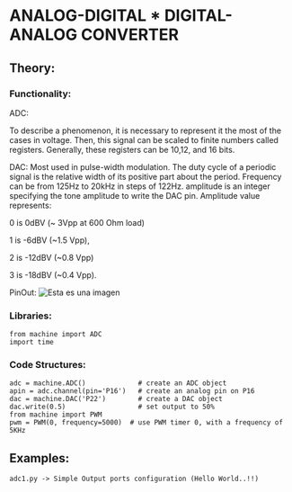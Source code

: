 # ANALOG-DIGITAL * DIGITAL-ANALOG CONVERTER
## Theory:
### Functionality:

ADC:

To describe a phenomenon, it is necessary to represent it the most of the cases in voltage. Then, this signal can be scaled to finite numbers called registers. Generally, these registers can be 10,12, and 16 bits.  

DAC: 
Most used in pulse-width modulation. The duty cycle of a periodic signal is the relative width of its positive part about the period. Frequency can be from 125Hz to 20kHz in steps of 122Hz. amplitude is an integer specifying the tone amplitude to write the DAC pin. Amplitude value represents:

0 is 0dBV (~ 3Vpp at 600 Ohm load)

1 is -6dBV (~1.5 Vpp),

2 is -12dBV (~0.8 Vpp)

3 is -18dBV (~0.4 Vpp).

PinOut:
![Esta es una imagen](https://github.com/puldavid87/PYCOM/blob/main/fipy-pinout.png)

### Libraries:
```
from machine import ADC
import time
```
### Code Structures:
```
adc = machine.ADC()             # create an ADC object
apin = adc.channel(pin='P16')   # create an analog pin on P16
dac = machine.DAC('P22')        # create a DAC object
dac.write(0.5)                  # set output to 50%
from machine import PWM
pwm = PWM(0, frequency=5000)  # use PWM timer 0, with a frequency of 5KHz
```
## Examples:
```
adc1.py -> Simple Output ports configuration (Hello World..!!)
```
